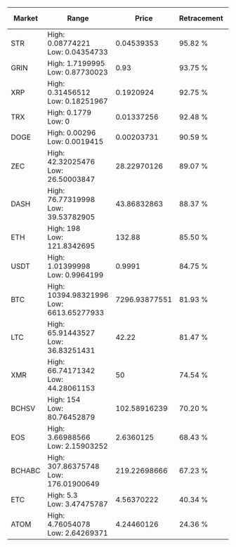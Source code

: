 | Market | Range | Price| Retracement | Doubles to 50% |
| --- | --- | --- | --- | --- |
| STR | High: 0.08774221<br />Low: 0.04354733 | 0.04539353 | 95.82 % | 1.45 |
| GRIN | High: 1.7199995<br />Low: 0.87730023 | 0.93 | 93.75 % | 1.40 |
| XRP | High: 0.31456512<br />Low: 0.18251967 | 0.1920924 | 92.75 % | 1.29 |
| TRX | High: 0.1779<br />Low: 0 | 0.01337256 | 92.48 % | 6.65 |
| DOGE | High: 0.00296<br />Low: 0.0019415 | 0.00203731 | 90.59 % | 1.20 |
| ZEC | High: 42.32025476<br />Low: 26.50003847 | 28.22970126 | 89.07 % | 1.22 |
| DASH | High: 76.77319998<br />Low: 39.53782905 | 43.86832863 | 88.37 % | 1.33 |
| ETH | High: 198<br />Low: 121.8342695 | 132.88 | 85.50 % | 1.20 |
| USDT | High: 1.01399998<br />Low: 0.9964199 | 0.9991 | 84.75 % | 1.01 |
| BTC | High: 10394.98321996<br />Low: 6613.65277933 | 7296.93877551 | 81.93 % | 1.17 |
| LTC | High: 65.91443527<br />Low: 36.83251431 | 42.22 | 81.47 % | 1.22 |
| XMR | High: 66.74171342<br />Low: 44.28061153 | 50 | 74.54 % | 1.11 |
| BCHSV | High: 154<br />Low: 80.76452879 | 102.58916239 | 70.20 % | 1.14 |
| EOS | High: 3.66988566<br />Low: 2.15903252 | 2.6360125 | 68.43 % | 1.11 |
| BCHABC | High: 307.86375748<br />Low: 176.01900649 | 219.22698666 | 67.23 % | 1.10 |
| ETC | High: 5.3<br />Low: 3.47475787 | 4.56370222 | 40.34 % | 0.00 |
| ATOM | High: 4.76054078<br />Low: 2.64269371 | 4.24460126 | 24.36 % | 0.00 |
